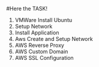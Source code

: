 #Here the TASK!

1. VMWare Install Ubuntu
2. Setup Network
3. Install Application
4. Aws Create and Setup Network
5. AWS Reverse Proxy
6. AWS Custom Domain
7. AWS SSL Configuration
